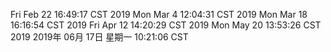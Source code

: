Fri Feb 22 16:49:17 CST 2019
Mon Mar  4 12:04:31 CST 2019
Mon Mar 18 16:16:54 CST 2019
Fri Apr 12 14:20:29 CST 2019
Mon May 20 13:53:26 CST 2019
2019年 06月 17日 星期一 10:21:06 CST
